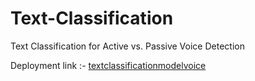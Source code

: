 # Text-Classification
Text Classification for Active vs. Passive Voice Detection


Deployment link :- [textclassificationmodelvoice](https://textclassificationmodelvoice.streamlit.app/)

